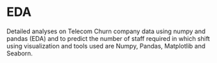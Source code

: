 # EDA
Detailed analyses on Telecom Churn company  data using numpy and pandas (EDA) and to  predict the number of staff required in which shift  using visualization and tools used are Numpy,  Pandas, Matplotlib and Seaborn.
